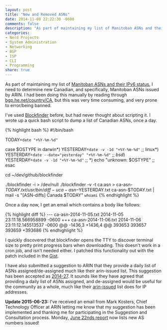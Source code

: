 ```yaml
---
layout: post
title: "New and Removed ASNs"
date: 2014-11-08 22:22:30 -0600
comments: false
description: "As part of maintaining my list of Manitoban ASNs and their IPv6 status, I need to determine new Canadian, and specifically, Manitoban ASNs issued by ARIN. I had been doing this manually by reading through bgp.he.net/country/CA, but this was very time consuming, and very prone to error/being banned."
categories: 
- Nerd Projects
- System Administration
- Networking
- BGP
- ISP
- CLI
- Programming
share: true
---
```

As part of maintaining my list of [Manitoban ASNs and their IPv6 status](/bgp/mb/), I need to determine new Canadian, and specifically, Manitoban ASNs issued by ARIN. I had been doing this manually by reading through [bgp.he.net/country/CA](http://bgp.he.net/country/CA), but this was very time consuming, and very prone to error/being banned.

I've used [Blockfinder](https://github.com/ioerror/blockfinder/) before, but had never thought about scripting it. I wrote up a quick bash script to dump a list of Canadian ASNs, once a day.

{% highlight bash %}
#!/bin/bash

TODAY=`date "+%Y-%m-%d"`

case $OSTYPE in
  darwin*)  YESTERDAY=`date -v -1d "+%Y-%m-%d"` ;;
  linux*)   YESTERDAY=`date --date="yesterday" "+%Y-%m-%d"` ;;
  *bsd*)    YESTERDAY=`date -v -1d "+%Y-%m-%d"` ;;
  *)        echo "unknown: $OSTYPE" ;;
esac

cd ~/dev/github/blockfinder

./blockfinder -i > /dev/null
./blockfinder -v -t ca:asn > ca-asn-$TODAY.txt
/usr/bin/diff -u ca-asn-$YESTERDAY.txt ca-asn-$TODAY.txt |\
mail -s "[ASN-diffs] Canada $TODAY" `whoami`
{% endhighlight %}

Once a day now, I get an email which contains a body like follows:

{% highlight diff %}
--- ca-asn-2014-11-05.txt	2014-11-05 23:11:18.566958899 -0600
+++ ca-asn-2014-11-06.txt	2014-11-06 23:11:12.145513537 -0600
@@ -1436,3 +1436,4 @@
393653
393657
393659
+393686
{% endhighlight %}

I quickly discovered that blockfinder opens the TTY to discover terminal size to pretty print progress bars when downloading. This doesn't work in a cron job, and isn't needed either. I patched this functionality out with the patch included in the [Gist](https://gist.github.com/tbaschak/2c99aca271ae872c4a73).

I have also submitted a suggestion to ARIN that they provide a daily list of ASNs assigned/de-assigned much like their arin-issued list. This suggestion has been accepted as [2014-27](https://www.arin.net/participate/acsp/suggestions/2014-27.html). It sounds like they have agreed that providing a daily list of ASNs assigned, and de-assigned would be useful for the community as a whole, much like their [arin-issued](http://lists.arin.net/pipermail/arin-issued/) list does for IP addresses.

**Update 2015-06-23:** I've received an email from Mark Kosters, Chief Technology Officer at ARIN letting me know that my suggestion has been implemented and thanking me for participating in the Suggestion and Consultation process. Monday, [June 22nds report](http://lists.arin.net/pipermail/arin-issued/2015-June/002384.html) now lists new AS numbers issued!
